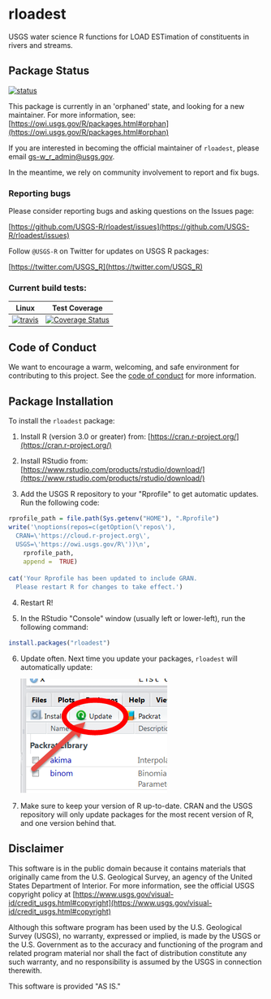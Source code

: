 rloadest
========

USGS water science R functions for LOAD ESTimation of constituents in rivers and streams.

## Package Status
[![status](https://img.shields.io/badge/USGS-Orphan-red.svg)](https://owi.usgs.gov/R/packages.html#orphan)

This package is currently in an 'orphaned' state, and
looking for a new maintainer. For more information, see:
[https://owi.usgs.gov/R/packages.html#orphan](https://owi.usgs.gov/R/packages.html#orphan)

If you are interested in becoming the official maintainer of `rloadest`, please email gs-w_r_admin@usgs.gov.

In the meantime, we rely on community involvement to report and fix bugs.

### Reporting bugs

Please consider reporting bugs and asking questions on the Issues page:

[https://github.com/USGS-R/rloadest/issues](https://github.com/USGS-R/rloadest/issues)

Follow `@USGS-R` on Twitter for updates on USGS R packages:

[https://twitter.com/USGS_R](https://twitter.com/USGS_R)

### Current build tests:

|Linux|Test Coverage|
|----------|------------|
| [![travis](https://travis-ci.org/USGS-R/rloadest.svg?branch=master)](https://travis-ci.org/USGS-R/rloadest)|[![Coverage Status](https://coveralls.io/repos/github/USGS-R/rloadest/badge.svg?branch=master)](https://coveralls.io/github/USGS-R/rloadest?branch=master)|

## Code of Conduct

We want to encourage a warm, welcoming, and safe environment for contributing to this project. See the [code of conduct](https://github.com/USGS-R/rloadest/blob/master/CONDUCT.md) for more information.

## Package Installation
To install the `rloadest` package:

1. Install R (version 3.0 or greater) from: [https://cran.r-project.org/](https://cran.r-project.org/)

2. Install RStudio from: [https://www.rstudio.com/products/rstudio/download/](https://www.rstudio.com/products/rstudio/download/)

3. Add the USGS R repository to your "Rprofile" to get automatic updates. Run the following code:
  
  ```r
  rprofile_path = file.path(Sys.getenv("HOME"), ".Rprofile")
  write('\noptions(repos=c(getOption(\'repos\'),
    CRAN=\'https://cloud.r-project.org\',
    USGS=\'https://owi.usgs.gov/R\'))\n',
      rprofile_path, 
      append =  TRUE)

  cat('Your Rprofile has been updated to include GRAN.
    Please restart R for changes to take effect.')
  ```

4. Restart R!

5. In the RStudio "Console" window (usually left or lower-left), run the following command:

  ```r
  install.packages("rloadest")
  ```
  

6. Update often. Next time you update your packages, `rloadest` will automatically update:

   ![update](images/update.png)

7. Make sure to keep your version of R up-to-date. CRAN and the USGS repository will only update packages for the most recent version of R, and one version behind that.


## Disclaimer

This software is in the public domain because it contains materials that originally came from the U.S. Geological Survey, an agency of the United States Department of Interior. For more information, see the official USGS copyright policy at [https://www.usgs.gov/visual-id/credit_usgs.html#copyright](https://www.usgs.gov/visual-id/credit_usgs.html#copyright)

Although this software program has been used by the U.S. Geological Survey (USGS), no warranty, expressed or implied, is made by the USGS or the U.S. Government as to the accuracy and functioning of the program and related program material nor shall the fact of distribution constitute any such warranty, and no responsibility is assumed by the USGS in connection therewith.

This software is provided "AS IS."



